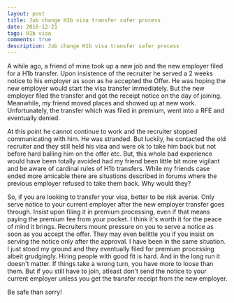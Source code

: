 ```yaml
---
layout: post
title: Job change H1b visa transfer safer process
date: 2016-12-21
tags: H1b visa
comments: true
description: Job change H1b visa transfer safer process
---
```

A while ago, a friend of mine took up a new job and the new employer filed for a H1b transfer. Upon insistence of the recruiter
he served a 2 weeks notice to his employer as soon as he accepted the Offer. He was hoping the new employer would start 
the visa transfer immediately. But the new employer filed the transfer and got the receipt notice on the day of joining. 
Meanwhile, my friend moved places and showed up at new work. Unfortunately, the transfer which was filed in premium, went 
into a RFE and eventually denied. 

At this point he cannot continue to work and the recruiter stopped communicating with him. He was stranded. But luckily, 
he contacted the old recruiter and they still held his visa and were ok to take him back but not before 
hard balling him on the offer etc. But, this whole bad experience would have been totally avoided had my friend been little bit 
more vigilant and be aware of cardinal rules of H1b transfers. While my friends case ended more amicable there are situations 
described in forums where the previous employer refused to take them back. Why would they?

So, if you are looking to transfer your visa, better to be risk averse. 
Only serve notice to your current employer after the new employer transfer goes through. Insist upon filing it in premium 
processing, even if that means paying the premium fee from your pocket. I think it's worth it for the peace of mind it brings.
Recruiters mount pressure on you to serve a notice as soon as you accept the offer. They may even belittle you if you insist 
on serving the notice only after the approval. I have been in the same situation. I just stood my ground and they eventually 
filed for premium processing albeit grudgingly. Hiring people with good fit is hard. And in the long run it doesn't matter. 
If things take a wrong turn, you have more to loose than them. But if you still have to join, atleast don't send the notice to 
your current employer unless you get the transfer receipt from the new employer. 

Be safe than sorry!
